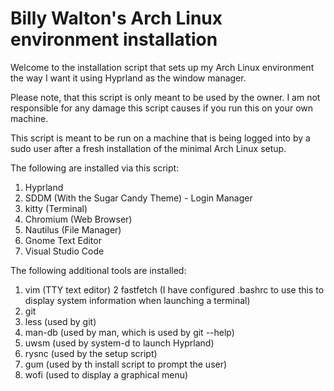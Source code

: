 # Billy Walton's Arch Linux environment installation

Welcome to the installation script that sets up my Arch Linux environment the way I want it using Hyprland as the window manager.

Please note, that this script is only meant to be used by the owner.  I am not responsible for any damage this script causes if you run this on your own machine.

This script is meant to be run on a machine that is being logged into by a sudo user after a fresh installation of the minimal Arch Linux setup.

The following are installed via this script:

1.  Hyprland
2.  SDDM (With the Sugar Candy Theme) - Login Manager
2.  kitty (Terminal)
3.  Chromium (Web Browser)
4.  Nautilus (File Manager)
5.  Gnome Text Editor
6.  Visual Studio Code

The following additional tools are installed:
1.  vim (TTY text editor)
2   fastfetch (I have configured .bashrc to use this to display system information when launching a terminal)
2.  git
4.  less (used by git)
5.  man-db (used by man, which is used by git --help)
6.  uwsm (used by system-d to launch Hyprland)
7.  rysnc (used by the setup script)
8.  gum (used by th install script to prompt the user)
9.  wofi (used to display a graphical menu)